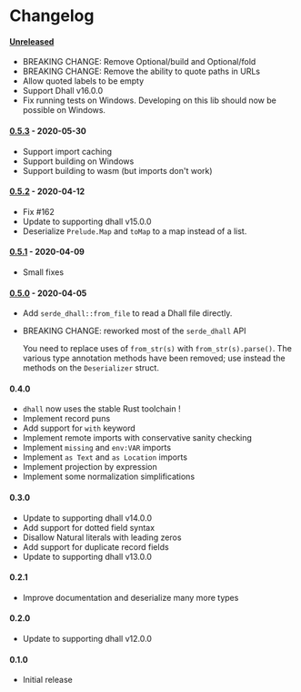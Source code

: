 # Changelog

#### [Unreleased]

- BREAKING CHANGE: Remove Optional/build and Optional/fold
- BREAKING CHANGE: Remove the ability to quote paths in URLs
- Allow quoted labels to be empty
- Support Dhall v16.0.0
- Fix running tests on Windows. Developing on this lib should now be possible on Windows.

#### [0.5.3] - 2020-05-30

- Support import caching
- Support building on Windows
- Support building to wasm (but imports don't work)

#### [0.5.2] - 2020-04-12

- Fix #162
- Update to supporting dhall v15.0.0
- Deserialize `Prelude.Map` and `toMap` to a map instead of a list.

#### [0.5.1] - 2020-04-09

- Small fixes

#### [0.5.0] - 2020-04-05

- Add `serde_dhall::from_file` to read a Dhall file directly.
- BREAKING CHANGE: reworked most of the `serde_dhall` API

    You need to replace uses of `from_str(s)` with `from_str(s).parse()`. The
    various type annotation methods have been removed; use instead the methods on
    the `Deserializer` struct.

#### 0.4.0

- `dhall` now uses the stable Rust toolchain !
- Implement record puns
- Add support for `with` keyword
- Implement remote imports with conservative sanity checking
- Implement `missing` and `env:VAR` imports
- Implement `as Text` and `as Location` imports
- Implement projection by expression
- Implement some normalization simplifications

#### 0.3.0

- Update to supporting dhall v14.0.0
- Add support for dotted field syntax
- Disallow Natural literals with leading zeros
- Add support for duplicate record fields
- Update to supporting dhall v13.0.0

#### 0.2.1

- Improve documentation and deserialize many more types

#### 0.2.0

- Update to supporting dhall v12.0.0

#### 0.1.0

- Initial release

<!-- next-url -->
[Unreleased]: https://github.com/Nadrieril/dhall-rust/compare/serde_dhall-v0.5.3...HEAD
[0.5.3]: https://github.com/Nadrieril/dhall-rust/compare/serde_dhall-v0.5.2...serde_dhall-v0.5.3
[0.5.2]: https://github.com/Nadrieril/dhall-rust/compare/serde_dhall-v0.5.1...serde_dhall-v0.5.2
[0.5.1]: https://github.com/Nadrieril/dhall-rust/compare/serde_dhall-v0.5.0...serde_dhall-v0.5.1
[0.5.0]: https://github.com/Nadrieril/dhall-rust/compare/serde_dhall-v0.4.0...serde_dhall-v0.5.0
